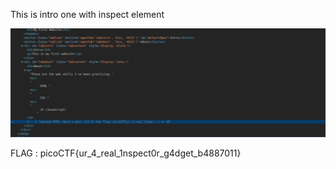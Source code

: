 This is intro one with inspect element

<img src='indexHTML.png'/>

FLAG : picoCTF{ur_4_real_1nspect0r_g4dget_b4887011}
